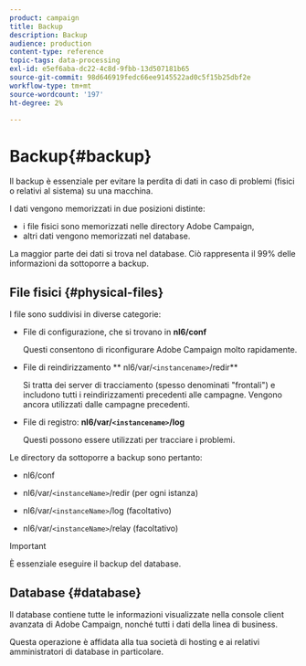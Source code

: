 ```yaml
---
product: campaign
title: Backup
description: Backup
audience: production
content-type: reference
topic-tags: data-processing
exl-id: e5ef6aba-dc22-4c8d-9fbb-13d507181b65
source-git-commit: 98d646919fedc66ee9145522ad0c5f15b25dbf2e
workflow-type: tm+mt
source-wordcount: '197'
ht-degree: 2%

---
```


# Backup{#backup}

Il backup è essenziale per evitare la perdita di dati in caso di problemi (fisici o relativi al sistema) su una macchina.

I dati vengono memorizzati in due posizioni distinte:

* i file fisici sono memorizzati nelle directory Adobe Campaign,
* altri dati vengono memorizzati nel database.

La maggior parte dei dati si trova nel database. Ciò rappresenta il 99% delle informazioni da sottoporre a backup.

## File fisici {#physical-files}

I file sono suddivisi in diverse categorie:

* File di configurazione, che si trovano in **nl6/conf**

   Questi consentono di riconfigurare Adobe Campaign molto rapidamente.

* File di reindirizzamento ** nl6/var/`<instancename>`/redir**

   Si tratta dei server di tracciamento (spesso denominati &quot;frontali&quot;) e includono tutti i reindirizzamenti precedenti alle campagne. Vengono ancora utilizzati dalle campagne precedenti.

* File di registro: **nl6/var/`<instancename>`/log**

   Questi possono essere utilizzati per tracciare i problemi.

Le directory da sottoporre a backup sono pertanto:

* nl6/conf

* nl6/var/`<instanceName>`/redir (per ogni istanza)

* nl6/var/`<instanceName>`/log (facoltativo)

* nl6/var/`<instanceName>`/relay (facoltativo)

>[!IMPORTANT]
>
>È essenziale eseguire il backup del database.

## Database {#database}

Il database contiene tutte le informazioni visualizzate nella console client avanzata di Adobe Campaign, nonché tutti i dati della linea di business.

Questa operazione è affidata alla tua società di hosting e ai relativi amministratori di database in particolare.
